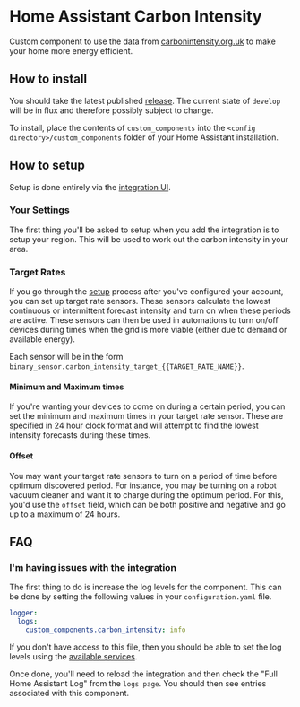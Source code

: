 # Home Assistant Carbon Intensity

Custom component to use the data from [carbonintensity.org.uk](https://carbonintensity.org.uk) to make your home more energy efficient.

## How to install

You should take the latest published [release](https://github.com/BottlecapDave/HomeAssistant-CarbonIntensity/releases). The current state of `develop` will be in flux and therefore possibly subject to change.

To install, place the contents of `custom_components` into the `<config directory>/custom_components` folder of your Home Assistant installation.

## How to setup

Setup is done entirely via the [integration UI](https://my.home-assistant.io/redirect/config_flow_start/?domain=carbon_intensity).

### Your Settings

The first thing you'll be asked to setup when you add the integration is to setup your region. This will be used to work out the carbon intensity in your area.

### Target Rates

If you go through the [setup](https://my.home-assistant.io/redirect/config_flow_start/?domain=octopus_energy) process after you've configured your account, you can set up target rate sensors. These sensors calculate the lowest continuous or intermittent forecast intensity and turn on when these periods are active. These sensors can then be used in automations to turn on/off devices during times when the grid is more viable (either due to demand or available energy).

Each sensor will be in the form `binary_sensor.carbon_intensity_target_{{TARGET_RATE_NAME}}`.

#### Minimum and Maximum times

If you're wanting your devices to come on during a certain period, you can set the minimum and maximum times in your target rate sensor. These are specified in 24 hour clock format and will attempt to find the lowest intensity forecasts during these times.

#### Offset

You may want your target rate sensors to turn on a period of time before optimum discovered period. For instance, you may be turning on a robot vacuum cleaner and want it to charge during the optimum period. For this, you'd use the `offset` field, which can be both positive and negative and go up to a maximum of 24 hours.

## FAQ

### I'm having issues with the integration

The first thing to do is increase the log levels for the component. This can be done by setting the following values in your `configuration.yaml` file.

```yaml
logger:
  logs:
    custom_components.carbon_intensity: info
```

If you don't have access to this file, then you should be able to set the log levels using the [available services](https://www.home-assistant.io/integrations/logger/).

Once done, you'll need to reload the integration and then check the "Full Home Assistant Log" from the `logs page`. You should then see entries associated with this component.
